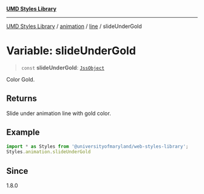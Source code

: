 [**UMD Styles Library**](../../../../README.md)

***

[UMD Styles Library](../../../../README.md) / [animation](../../../README.md) / [line](../README.md) / slideUnderGold

# Variable: slideUnderGold

> `const` **slideUnderGold**: [`JssObject`](../../../../utilities/namespaces/transform/type-aliases/JssObject.md)

Color Gold.

## Returns

Slide under animation line with gold color.

## Example

```typescript
import * as Styles from '@universityofmaryland/web-styles-library';
Styles.animation.slideUnderGold
```

## Since

1.8.0
